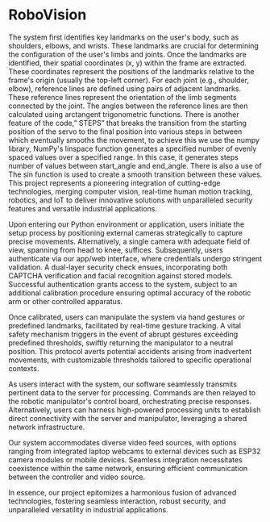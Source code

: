 # RoboVision
The system first identifies key landmarks on the user's body, such as shoulders, elbows, and wrists. These landmarks are crucial for determining the configuration of
the user's limbs and joints. Once the landmarks are identified, their spatial coordinates (x, y) within the frame are
extracted. These coordinates represent the positions of the landmarks relative to the
frame's origin (usually the top-left corner). For each joint (e.g., shoulder, elbow), reference lines are defined using pairs of
adjacent landmarks. These reference lines represent the orientation of the limb
segments connected by the joint. The angles between the reference lines are then calculated using arctangent
trigonometric functions. There is another feature of the code,” STEPS” that breaks the transition from the starting
position of the servo to the final position into various steps in between which
eventually smooths the movement, to achieve this we use the numpy library, NumPy's
linspace function generates a specified number of evenly spaced values over a
specified range. In this case, it generates steps number of values between start_angle
and end_angle. There is also a use of The sin function is used to create a smooth
transition between these values.
This project represents a pioneering integration of cutting-edge technologies, merging computer vision, real-time human motion tracking, robotics, and IoT to deliver innovative solutions with unparalleled security features and versatile industrial applications.

Upon entering our Python environment or application, users initiate the setup process by positioning external cameras strategically to capture precise movements. Alternatively, a single camera with adequate field of view, spanning from head to knee, suffices. Subsequently, users authenticate via our app/web interface, where credentials undergo stringent validation. A dual-layer security check ensues, incorporating both CAPTCHA verification and facial recognition against stored models. Successful authentication grants access to the system, subject to an additional calibration procedure ensuring optimal accuracy of the robotic arm or other controlled apparatus.

Once calibrated, users can manipulate the system via hand gestures or predefined landmarks, facilitated by real-time gesture tracking. A vital safety mechanism triggers in the event of abrupt gestures exceeding predefined thresholds, swiftly returning the manipulator to a neutral position. This protocol averts potential accidents arising from inadvertent movements, with customizable thresholds tailored to specific operational contexts.

As users interact with the system, our software seamlessly transmits pertinent data to the server for processing. Commands are then relayed to the robotic manipulator's control board, orchestrating precise responses. Alternatively, users can harness high-powered processing units to establish direct connectivity with the server and manipulator, leveraging a shared network infrastructure.

Our system accommodates diverse video feed sources, with options ranging from integrated laptop webcams to external devices such as ESP32 camera modules or mobile devices. Seamless integration necessitates coexistence within the same network, ensuring efficient communication between the controller and video source.

In essence, our project epitomizes a harmonious fusion of advanced technologies, fostering seamless interaction, robust security, and unparalleled versatility in industrial applications.
